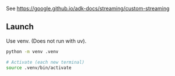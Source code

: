See https://google.github.io/adk-docs/streaming/custom-streaming

## Launch

Use venv. (Does not run with uv).

```bash
python -m venv .venv

# Activate (each new terminal)
source .venv/bin/activate
```